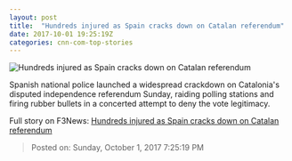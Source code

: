 ```yaml
---
layout: post
title:  "Hundreds injured as Spain cracks down on Catalan referendum"
date: 2017-10-01 19:25:19Z
categories: cnn-com-top-stories
---
```


![Hundreds injured as Spain cracks down on Catalan referendum](http://i2.cdn.cnn.com/cnnnext/dam/assets/171001091040-catalonia-referendum-civil-guard-1001-super-tease.jpg)

Spanish national police launched a widespread crackdown on Catalonia's disputed independence referendum Sunday, raiding polling stations and firing rubber bullets in a concerted attempt to deny the vote legitimacy.


Full story on F3News: [Hundreds injured as Spain cracks down on Catalan referendum](http://www.f3nws.com/n/CFhmhH)

> Posted on: Sunday, October 1, 2017 7:25:19 PM
